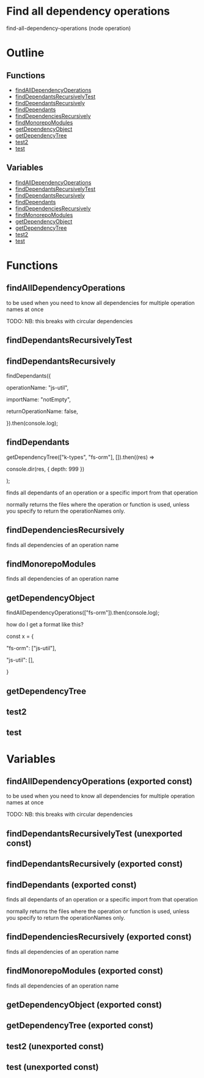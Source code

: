 # Find all dependency operations

find-all-dependency-operations (node operation)



# Outline

## Functions

- [findAllDependencyOperations](#findAllDependencyOperations)
- [findDependantsRecursivelyTest](#findDependantsRecursivelyTest)
- [findDependantsRecursively](#findDependantsRecursively)
- [findDependants](#findDependants)
- [findDependenciesRecursively](#findDependenciesRecursively)
- [findMonorepoModules](#findMonorepoModules)
- [getDependencyObject](#getDependencyObject)
- [getDependencyTree](#getDependencyTree)
- [test2](#test2)
- [test](#test)

## Variables

- [findAllDependencyOperations](#findalldependencyoperations)
- [findDependantsRecursivelyTest](#finddependantsrecursivelytest)
- [findDependantsRecursively](#finddependantsrecursively)
- [findDependants](#finddependants)
- [findDependenciesRecursively](#finddependenciesrecursively)
- [findMonorepoModules](#findmonorepomodules)
- [getDependencyObject](#getdependencyobject)
- [getDependencyTree](#getdependencytree)
- [test2](#test2)
- [test](#test)



# Functions

## findAllDependencyOperations

to be used when you need to know all dependencies for multiple operation names at once

TODO: NB: this breaks with circular dependencies




## findDependantsRecursivelyTest

## findDependantsRecursively

findDependants({

operationName: "js-util",

importName: "notEmpty",

returnOperationName: false,

}).then(console.log);




## findDependants

getDependencyTree(["k-types", "fs-orm"], []).then((res) =>

console.dir(res, { depth: 999 })

);

finds all dependants of an operation or a specific import from that operation

normally returns the files where the operation or function is used, unless you specify to return the operationNames only.




## findDependenciesRecursively

finds all dependencies of an operation name




## findMonorepoModules

finds all dependencies of an operation name




## getDependencyObject

findAllDependencyOperations(["fs-orm"]).then(console.log);

how do I get a format like this?

const x = {

"fs-orm": ["js-util"],

"js-util": [],

}




## getDependencyTree

## test2

## test

# Variables

## findAllDependencyOperations (exported const)

to be used when you need to know all dependencies for multiple operation names at once

TODO: NB: this breaks with circular dependencies


## findDependantsRecursivelyTest (unexported const)

## findDependantsRecursively (exported const)

## findDependants (exported const)

finds all dependants of an operation or a specific import from that operation

normally returns the files where the operation or function is used, unless you specify to return the operationNames only.


## findDependenciesRecursively (exported const)

finds all dependencies of an operation name


## findMonorepoModules (exported const)

finds all dependencies of an operation name


## getDependencyObject (exported const)

## getDependencyTree (exported const)

## test2 (unexported const)

## test (unexported const)

